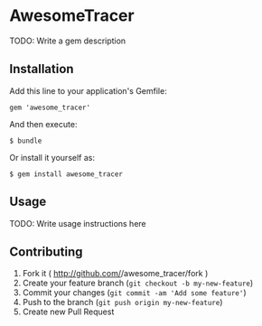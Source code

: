 # AwesomeTracer

TODO: Write a gem description

## Installation

Add this line to your application's Gemfile:

    gem 'awesome_tracer'

And then execute:

    $ bundle

Or install it yourself as:

    $ gem install awesome_tracer

## Usage

TODO: Write usage instructions here

## Contributing

1. Fork it ( http://github.com/<my-github-username>/awesome_tracer/fork )
2. Create your feature branch (`git checkout -b my-new-feature`)
3. Commit your changes (`git commit -am 'Add some feature'`)
4. Push to the branch (`git push origin my-new-feature`)
5. Create new Pull Request
